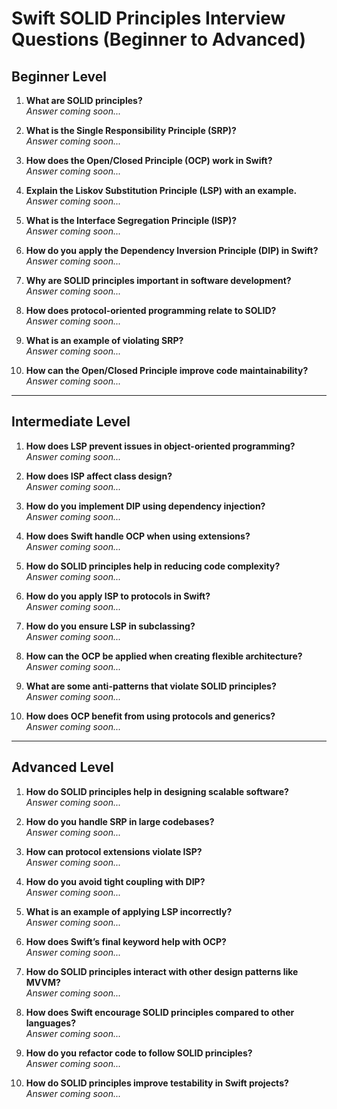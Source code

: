 # Swift SOLID Principles Interview Questions (Beginner to Advanced)

## Beginner Level
1. **What are SOLID principles?**  
   *Answer coming soon...*

2. **What is the Single Responsibility Principle (SRP)?**  
   *Answer coming soon...*

3. **How does the Open/Closed Principle (OCP) work in Swift?**  
   *Answer coming soon...*

4. **Explain the Liskov Substitution Principle (LSP) with an example.**  
   *Answer coming soon...*

5. **What is the Interface Segregation Principle (ISP)?**  
   *Answer coming soon...*

6. **How do you apply the Dependency Inversion Principle (DIP) in Swift?**  
   *Answer coming soon...*

7. **Why are SOLID principles important in software development?**  
   *Answer coming soon...*

8. **How does protocol-oriented programming relate to SOLID?**  
   *Answer coming soon...*

9. **What is an example of violating SRP?**  
   *Answer coming soon...*

10. **How can the Open/Closed Principle improve code maintainability?**  
   *Answer coming soon...*

---

## Intermediate Level
1. **How does LSP prevent issues in object-oriented programming?**  
   *Answer coming soon...*

2. **How does ISP affect class design?**  
   *Answer coming soon...*

3. **How do you implement DIP using dependency injection?**  
   *Answer coming soon...*

4. **How does Swift handle OCP when using extensions?**  
   *Answer coming soon...*

5. **How do SOLID principles help in reducing code complexity?**  
   *Answer coming soon...*

6. **How do you apply ISP to protocols in Swift?**  
   *Answer coming soon...*

7. **How do you ensure LSP in subclassing?**  
   *Answer coming soon...*

8. **How can the OCP be applied when creating flexible architecture?**  
   *Answer coming soon...*

9. **What are some anti-patterns that violate SOLID principles?**  
   *Answer coming soon...*

10. **How does OCP benefit from using protocols and generics?**  
   *Answer coming soon...*

---

## Advanced Level
1. **How do SOLID principles help in designing scalable software?**  
   *Answer coming soon...*

2. **How do you handle SRP in large codebases?**  
   *Answer coming soon...*

3. **How can protocol extensions violate ISP?**  
   *Answer coming soon...*

4. **How do you avoid tight coupling with DIP?**  
   *Answer coming soon...*

5. **What is an example of applying LSP incorrectly?**  
   *Answer coming soon...*

6. **How does Swift’s final keyword help with OCP?**  
   *Answer coming soon...*

7. **How do SOLID principles interact with other design patterns like MVVM?**  
   *Answer coming soon...*

8. **How does Swift encourage SOLID principles compared to other languages?**  
   *Answer coming soon...*

9. **How do you refactor code to follow SOLID principles?**  
   *Answer coming soon...*

10. **How do SOLID principles improve testability in Swift projects?**  
   *Answer coming soon...*



